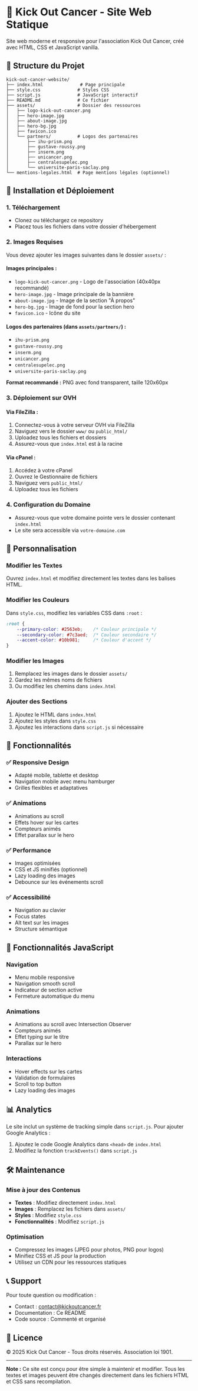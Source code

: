 # 🏥 Kick Out Cancer - Site Web Statique

Site web moderne et responsive pour l'association Kick Out Cancer, créé avec HTML, CSS et JavaScript vanilla.

## 📁 Structure du Projet

```
kick-out-cancer-website/
├── index.html              # Page principale
├── style.css              # Styles CSS
├── script.js              # JavaScript interactif
├── README.md              # Ce fichier
├── assets/                # Dossier des ressources
│   ├── logo-kick-out-cancer.png
│   ├── hero-image.jpg
│   ├── about-image.jpg
│   ├── hero-bg.jpg
│   ├── favicon.ico
│   └── partners/          # Logos des partenaires
│       ├── ihu-prism.png
│       ├── gustave-roussy.png
│       ├── inserm.png
│       ├── unicancer.png
│       ├── centralesupelec.png
│       └── universite-paris-saclay.png
└── mentions-legales.html  # Page mentions légales (optionnel)
```

## 🚀 Installation et Déploiement

### 1. Téléchargement
- Clonez ou téléchargez ce repository
- Placez tous les fichiers dans votre dossier d'hébergement

### 2. Images Requises
Vous devez ajouter les images suivantes dans le dossier `assets/` :

#### Images principales :
- `logo-kick-out-cancer.png` - Logo de l'association (40x40px recommandé)
- `hero-image.jpg` - Image principale de la bannière
- `about-image.jpg` - Image de la section "À propos"
- `hero-bg.jpg` - Image de fond pour la section hero
- `favicon.ico` - Icône du site

#### Logos des partenaires (dans `assets/partners/`) :
- `ihu-prism.png`
- `gustave-roussy.png`
- `inserm.png`
- `unicancer.png`
- `centralesupelec.png`
- `universite-paris-saclay.png`

**Format recommandé :** PNG avec fond transparent, taille 120x60px

### 3. Déploiement sur OVH

#### Via FileZilla :
1. Connectez-vous à votre serveur OVH via FileZilla
2. Naviguez vers le dossier `www/` ou `public_html/`
3. Uploadez tous les fichiers et dossiers
4. Assurez-vous que `index.html` est à la racine

#### Via cPanel :
1. Accédez à votre cPanel
2. Ouvrez le Gestionnaire de fichiers
3. Naviguez vers `public_html/`
4. Uploadez tous les fichiers

### 4. Configuration du Domaine
- Assurez-vous que votre domaine pointe vers le dossier contenant `index.html`
- Le site sera accessible via `votre-domaine.com`

## 🎨 Personnalisation

### Modifier les Textes
Ouvrez `index.html` et modifiez directement les textes dans les balises HTML.

### Modifier les Couleurs
Dans `style.css`, modifiez les variables CSS dans `:root` :
```css
:root {
    --primary-color: #2563eb;    /* Couleur principale */
    --secondary-color: #7c3aed;  /* Couleur secondaire */
    --accent-color: #10b981;     /* Couleur d'accent */
}
```

### Modifier les Images
1. Remplacez les images dans le dossier `assets/`
2. Gardez les mêmes noms de fichiers
3. Ou modifiez les chemins dans `index.html`

### Ajouter des Sections
1. Ajoutez le HTML dans `index.html`
2. Ajoutez les styles dans `style.css`
3. Ajoutez les interactions dans `script.js` si nécessaire

## 📱 Fonctionnalités

### ✅ Responsive Design
- Adapté mobile, tablette et desktop
- Navigation mobile avec menu hamburger
- Grilles flexibles et adaptatives

### ✅ Animations
- Animations au scroll
- Effets hover sur les cartes
- Compteurs animés
- Effet parallax sur le hero

### ✅ Performance
- Images optimisées
- CSS et JS minifiés (optionnel)
- Lazy loading des images
- Debounce sur les événements scroll

### ✅ Accessibilité
- Navigation au clavier
- Focus states
- Alt text sur les images
- Structure sémantique

## 🔧 Fonctionnalités JavaScript

### Navigation
- Menu mobile responsive
- Navigation smooth scroll
- Indicateur de section active
- Fermeture automatique du menu

### Animations
- Animations au scroll avec Intersection Observer
- Compteurs animés
- Effet typing sur le titre
- Parallax sur le hero

### Interactions
- Hover effects sur les cartes
- Validation de formulaires
- Scroll to top button
- Lazy loading des images

## 📊 Analytics

Le site inclut un système de tracking simple dans `script.js`. Pour ajouter Google Analytics :

1. Ajoutez le code Google Analytics dans `<head>` de `index.html`
2. Modifiez la fonction `trackEvents()` dans `script.js`

## 🛠️ Maintenance

### Mise à jour des Contenus
- **Textes** : Modifiez directement `index.html`
- **Images** : Remplacez les fichiers dans `assets/`
- **Styles** : Modifiez `style.css`
- **Fonctionnalités** : Modifiez `script.js`

### Optimisation
- Compressez les images (JPEG pour photos, PNG pour logos)
- Minifiez CSS et JS pour la production
- Utilisez un CDN pour les ressources statiques

## 📞 Support

Pour toute question ou modification :
- Contact : contact@kickoutcancer.fr
- Documentation : Ce README
- Code source : Commenté et organisé

## 📄 Licence

© 2025 Kick Out Cancer - Tous droits réservés.
Association loi 1901.

---

**Note :** Ce site est conçu pour être simple à maintenir et modifier. Tous les textes et images peuvent être changés directement dans les fichiers HTML et CSS sans recompilation. 